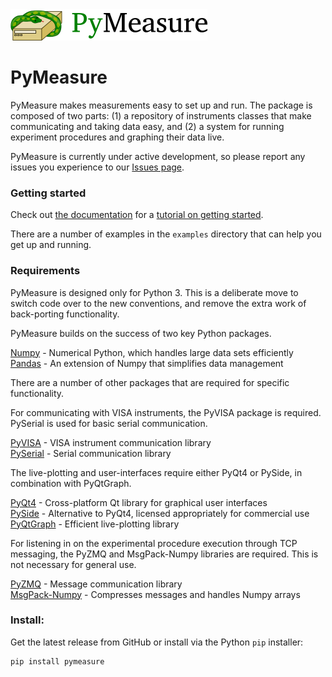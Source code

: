 <img alt="PyMeasure package" src="docs/images/PyMeasure.png" width="315" />

# PyMeasure #

PyMeasure makes measurements easy to set up and run. The package is composed of two parts: (1) a repository of instruments classes that make communicating and taking data easy, and (2) a system for running experiment procedures and graphing their data live.

PyMeasure is currently under active development, so please report any issues you experience to our [Issues page](https://github.com/ralph-group/pymeasure/issues).

### Getting started ###

Check out [the documentation]() for a [tutorial on getting started]().

There are a number of examples in the `examples` directory that can help you get up and running.

### Requirements ###

PyMeasure is designed only for Python 3. This is a deliberate move to switch code over to the new conventions, and remove the extra work of back-porting functionality.

PyMeasure builds on the success of two key Python packages.

[Numpy](https://github.com/numpy/numpy) - Numerical Python, which handles large data sets efficiently  
[Pandas](https://github.com/pydata/pandas) - An extension of Numpy that simplifies data management

There are a number of other packages that are required for specific functionality. 

For communicating with VISA instruments, the PyVISA package is required. PySerial is used for basic serial communication.

[PyVISA](https://github.com/hgrecco/pyvisa) - VISA instrument communication library   
[PySerial](https://github.com/pyserial/pyserial) - Serial communication library   

The live-plotting and user-interfaces require either PyQt4 or PySide, in combination with PyQtGraph.

[PyQt4](https://www.riverbankcomputing.com/software/pyqt/download) - Cross-platform Qt library for graphical user interfaces    
[PySide](https://github.com/PySide/PySide) - Alternative to PyQt4, licensed appropriately for commercial use   
[PyQtGraph](https://github.com/pyqtgraph/pyqtgraph) - Efficient live-plotting library   

For listening in on the experimental procedure execution through TCP messaging, the PyZMQ and MsgPack-Numpy libraries are required. This is not necessary for general use.

[PyZMQ](https://github.com/zeromq/pyzmq) - Message communication library   
[MsgPack-Numpy](https://github.com/lebedov/msgpack-numpy) - Compresses messages and handles Numpy arrays   

### Install: ###

Get the latest release from GitHub or install via the Python `pip` installer:

```shell
pip install pymeasure
```
